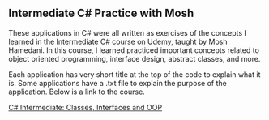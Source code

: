 <h2>Intermediate C# Practice with Mosh</h2>

These applications in C# were all written as exercises of the concepts I learned in the Intermediate C# course on Udemy, taught by Mosh Hamedani. In this course, I learned practiced important concepts related to object oriented programming, interface design, abstract classes, and more. 

Each application has very short title at the top of the code to explain what it is. Some applications have a .txt file to explain the purpose of the application. Below is a link to the course.

 <a href="https://www.udemy.com/course/csharp-intermediate-classes-interfaces-and-oop/">C# Intermediate: Classes, Interfaces and OOP</a> 
